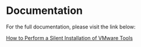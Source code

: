 # Documentation

For the full documentation, please visit the link below:

[How to Perform a Silent Installation of VMware Tools](https://blog.wuibaille.fr/2024/05/how-to-perform-a-silent-installation-of-vmware-tools/)
